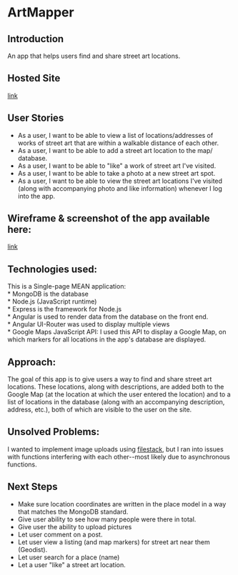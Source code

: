 # ArtMapper

## Introduction  
An app that helps users find and share street art locations.

## Hosted Site
[link](https://graffiti-hunt.herokuapp.com/#/)

## User Stories
* As a user, I want to be able to view a  list of locations/addresses of works of street art that are within a walkable distance of each other.
* As a user, I want to be able to add a street art location to the map/ database.
* As a user, I want to be able to "like" a work of street art I've visited.
* As a user, I want to be able to take a photo at a new street art spot.
* As a user, I want to be able to view the street art locations I've visited (along with accompanying photo and like information) whenever I log into the app.

## Wireframe & screenshot of the app available here:
[link](https://github.com/maggielove/graffiti_hunt_app/issues/1)

## Technologies used: 
This is a Single-page MEAN application:   
    * MongoDB is the database  
    * Node.js (JavaScript runtime)  
    * Express is the framework for Node.js  
    * Angular is used to render data from the database on the front end.   
    * Angular UI-Router was used to display multiple views   
    * Google Maps JavaScript API: I used this API to display a Google Map, on which markers for all locations in the app's database are displayed.

## Approach: 
The goal of this app is to give users a way to find and share street art locations. These locations, along with descriptions, are added both to the Google Map (at the location at which the user entered the location) and to a list of locations in the database (along with an accompanying description, address, etc.), both of which are visible to the user on the site. 

## Unsolved Problems:  
I wanted to implement image uploads using [filestack](https://www.filestack.com/?fp=1), but I ran into issues with functions interfering with each other--most likely due to asynchronous functions.

## Next Steps 
* Make sure location coordinates are written in the place model in a way that matches the MongoDB standard. 
* Give user ability to see how many people were there in total. 
* Give user the ability to upload pictures
* Let user comment on a post.
* Let user view a listing (and map markers) for street art near them (Geodist).
* Let user search for a place (name)
* Let a user "like" a street art location. 

   
